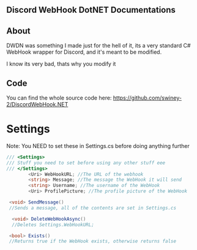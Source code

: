 ## Discord WebHook DotNET Documentations

## About

DWDN was something I made just for the hell of it, its a very standard C# WebHook wrapper for Discord, and it's meant to be modified.

I know its very bad, thats why you modify it

## Code 

You can find the whole source code here: https://github.com/swiney-2/DiscordWebHook.NET

# Settings

Note: You NEED to set these in Settings.cs before doing anything further

```csharp
/// <Settings>
/// Stuff you need to set before using any other stuff eee
/// </Settings>
        <Uri> WebHookURL; //The URL of the webhook
        <string> Message; //The message the WebHook it will send
        <string> Username; //The username of the WebHook
        <Uri> ProfilePicture; //The profile picture of the WebHook
```
```csharp
 <void> SendMessage()
 //Sends a message, all of the contents are set in Settings.cs
```
```csharp
  <void> DeleteWebHookAsync()
  //Deletes Settings.WebHookURL;
```

```csharp
 <bool> Exists()
 //Returns true if the WebHook exists, otherwise returns false
```
